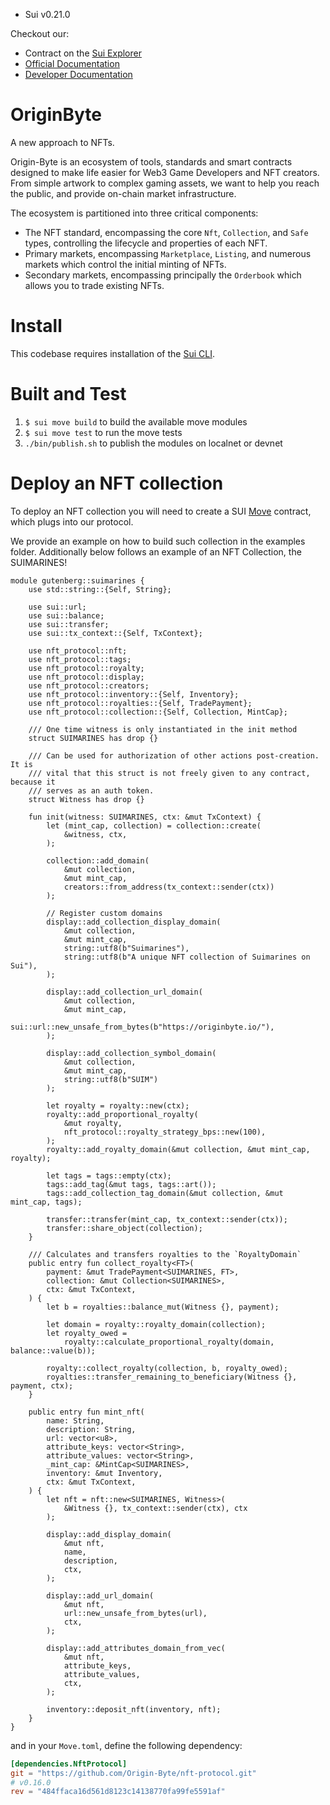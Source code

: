 - Sui v0.21.0

Checkout our:
- Contract on the [Sui Explorer](https://explorer.sui.io/object/0x5037cd2fe5af081c7f88ecfc8c40fa39c6c77957)
- [Official Documentation](https://docs.originbyte.io/origin-byte/)
- [Developer Documentation](https://origin-byte.github.io/)

# OriginByte

A new approach to NFTs.

Origin-Byte is an ecosystem of tools, standards and smart contracts designed to
make life easier for Web3 Game Developers and NFT creators. From simple artwork
to complex gaming assets, we want to help you reach the public, and provide
on-chain market infrastructure.

The ecosystem is partitioned into three critical components:

- The NFT standard, encompassing the core `Nft`, `Collection`, and `Safe` types,
controlling the lifecycle and properties of each NFT.
- Primary markets, encompassing `Marketplace`, `Listing`, and numerous markets which
control the initial minting of NFTs.
- Secondary markets, encompassing principally the `Orderbook` which allows you
to trade existing NFTs.

# Install

This codebase requires installation of the [Sui CLI](https://docs.sui.io/build/install).

# Built and Test

1. `$ sui move build` to build the available move modules
2. `$ sui move test` to run the move tests
3. `./bin/publish.sh` to publish the modules on localnet or devnet

# Deploy an NFT collection

To deploy an NFT collection you will need to create a SUI [Move](https://docs.sui.io/build/move) contract, which plugs into our protocol.

We provide an example on how to build such collection in the examples folder. Additionally below follows an example of an NFT Collection, the SUIMARINES!

```move
module gutenberg::suimarines {
    use std::string::{Self, String};

    use sui::url;
    use sui::balance;
    use sui::transfer;
    use sui::tx_context::{Self, TxContext};

    use nft_protocol::nft;
    use nft_protocol::tags;
    use nft_protocol::royalty;
    use nft_protocol::display;
    use nft_protocol::creators;
    use nft_protocol::inventory::{Self, Inventory};
    use nft_protocol::royalties::{Self, TradePayment};
    use nft_protocol::collection::{Self, Collection, MintCap};

    /// One time witness is only instantiated in the init method
    struct SUIMARINES has drop {}

    /// Can be used for authorization of other actions post-creation. It is
    /// vital that this struct is not freely given to any contract, because it
    /// serves as an auth token.
    struct Witness has drop {}

    fun init(witness: SUIMARINES, ctx: &mut TxContext) {
        let (mint_cap, collection) = collection::create(
            &witness, ctx,
        );

        collection::add_domain(
            &mut collection,
            &mut mint_cap,
            creators::from_address(tx_context::sender(ctx))
        );

        // Register custom domains
        display::add_collection_display_domain(
            &mut collection,
            &mut mint_cap,
            string::utf8(b"Suimarines"),
            string::utf8(b"A unique NFT collection of Suimarines on Sui"),
        );

        display::add_collection_url_domain(
            &mut collection,
            &mut mint_cap,
            sui::url::new_unsafe_from_bytes(b"https://originbyte.io/"),
        );

        display::add_collection_symbol_domain(
            &mut collection,
            &mut mint_cap,
            string::utf8(b"SUIM")
        );

        let royalty = royalty::new(ctx);
        royalty::add_proportional_royalty(
            &mut royalty,
            nft_protocol::royalty_strategy_bps::new(100),
        );
        royalty::add_royalty_domain(&mut collection, &mut mint_cap, royalty);

        let tags = tags::empty(ctx);
        tags::add_tag(&mut tags, tags::art());
        tags::add_collection_tag_domain(&mut collection, &mut mint_cap, tags);

        transfer::transfer(mint_cap, tx_context::sender(ctx));
        transfer::share_object(collection);
    }

    /// Calculates and transfers royalties to the `RoyaltyDomain`
    public entry fun collect_royalty<FT>(
        payment: &mut TradePayment<SUIMARINES, FT>,
        collection: &mut Collection<SUIMARINES>,
        ctx: &mut TxContext,
    ) {
        let b = royalties::balance_mut(Witness {}, payment);

        let domain = royalty::royalty_domain(collection);
        let royalty_owed =
            royalty::calculate_proportional_royalty(domain, balance::value(b));

        royalty::collect_royalty(collection, b, royalty_owed);
        royalties::transfer_remaining_to_beneficiary(Witness {}, payment, ctx);
    }

    public entry fun mint_nft(
        name: String,
        description: String,
        url: vector<u8>,
        attribute_keys: vector<String>,
        attribute_values: vector<String>,
        _mint_cap: &MintCap<SUIMARINES>,
        inventory: &mut Inventory,
        ctx: &mut TxContext,
    ) {
        let nft = nft::new<SUIMARINES, Witness>(
            &Witness {}, tx_context::sender(ctx), ctx
        );

        display::add_display_domain(
            &mut nft,
            name,
            description,
            ctx,
        );

        display::add_url_domain(
            &mut nft,
            url::new_unsafe_from_bytes(url),
            ctx,
        );

        display::add_attributes_domain_from_vec(
            &mut nft,
            attribute_keys,
            attribute_values,
            ctx,
        );

        inventory::deposit_nft(inventory, nft);
    }
}
```

and in your `Move.toml`, define the following dependency:

```toml
[dependencies.NftProtocol]
git = "https://github.com/Origin-Byte/nft-protocol.git"
# v0.16.0
rev = "484ffaca16d561d8123c14138770fa99fe5591af"
```
